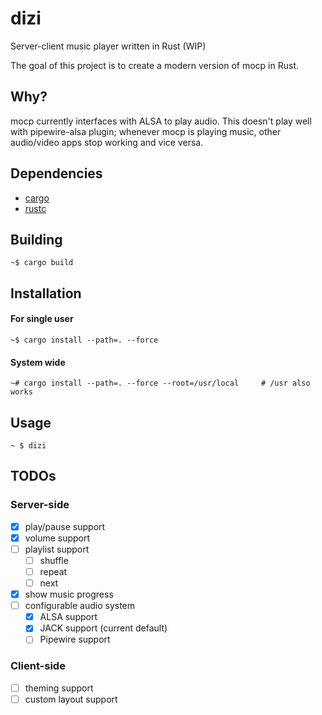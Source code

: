 # dizi
Server-client music player written in Rust (WIP)

The goal of this project is to create a modern version of mocp in Rust.

## Why?
mocp currently interfaces with ALSA to play audio.
This doesn't play well with pipewire-alsa plugin;
whenever mocp is playing music, other audio/video apps stop working and vice versa.

## Dependencies
 - [cargo](https://github.com/rust-lang/cargo/)
 - [rustc](https://www.rust-lang.org/)

## Building
```
~$ cargo build
```

## Installation
#### For single user
```
~$ cargo install --path=. --force
```

#### System wide
```
~# cargo install --path=. --force --root=/usr/local     # /usr also works
```

## Usage
```
~ $ dizi
```

## TODOs

### Server-side
 - [x] play/pause support
 - [x] volume support
 - [ ] playlist support
   - [ ] shuffle
   - [ ] repeat
   - [ ] next
 - [x] show music progress
 - [ ] configurable audio system
   - [x] ALSA support
   - [x] JACK support (current default)
   - [ ] Pipewire support

### Client-side
 - [ ] theming support
 - [ ] custom layout support
